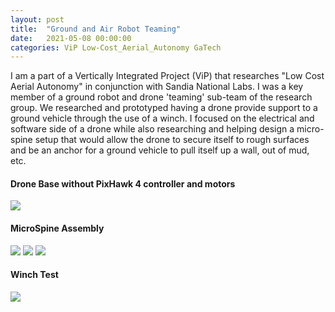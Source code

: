 ```yaml
---
layout: post
title:  "Ground and Air Robot Teaming"
date:   2021-05-08 00:00:00
categories: ViP Low-Cost_Aerial_Autonomy GaTech
---
```


I am a part of a Vertically Integrated Project (ViP) that researches "Low Cost Aerial Autonomy" in conjunction with Sandia National Labs. I was a key member of a ground robot and drone 'teaming' sub-team of the research group. We researched and prototyped having a drone provide support to a ground vehicle through the use of a winch. I focused on the electrical and software side of a drone while also researching and helping design a micro-spine setup that would allow the drone to secure itself to rough surfaces and be an anchor for a ground vehicle to pull itself up a wall, out of mud, etc.

<h4> Drone Base without PixHawk 4 controller and motors </h4>
<img src="{{'/assets/images/DroneFinal1.JPG' | relative_url}}" />

<h4> MicroSpine Assembly </h4>
<img src="{{'/assets/images/MicroSpine1.jpg' | relative_url}}" />
<img src="{{'/assets/images/MicroSpine2.jpg' | relative_url}}" />
<img src="{{'/assets/images/MicroSpine3.jpg' | relative_url}}" />

<h4> Winch Test </h4>
<img src="https://github.com/EvanLeleux/evanleleux.github.io/blob/24742930561a281585a9ec36d26fd7747483d5bb/assets/images/ViPFinal.gif" />
